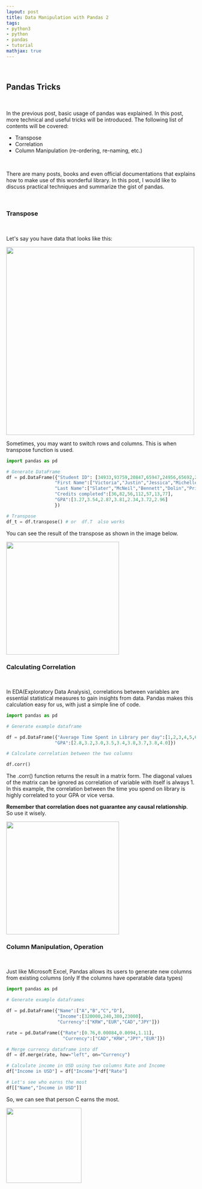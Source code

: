 ```yaml
---
layout: post
title: Data Manipulation with Pandas 2
tags:
- python3
- python
- pandas
- tutorial
mathjax: true
---
```


<br>

## Pandas Tricks

<br>

In the previous post, basic usage of pandas was explained. In this post, more technical and useful tricks will be introduced. The following list of contents will be covered:

- Transpose
- Correlation
- Column Manipulation (re-ordering, re-naming, etc.)

<br>

There are many posts, books and even official documentations that explains how to make use of this wonderful library. In this post, I would like to discuss practical techniques and summarize the gist of pandas. 

<br>

### Transpose

<br>

Let's say you have data that looks like this:

<img src="https://study.com/cimages/multimages/16/numericdata.jpg" width="500">

<br>

Sometimes, you may want to switch rows and columns. This is when transpose function is used.



```python
import pandas as pd

# Generate DataFrame
df = pd.DataFrame({"Student ID": [34933,93759,20847,65947,24956,65692,24271],
                  "First Name":["Victoria","Justin","Jessica","Michelle","David","Franklin","Alissa"],
                  "Last Name":["Slater","McNeil","Bennett","Dolin","Price","Mullins","Lee"],
                  "Credits completed":[36,82,56,112,57,13,77],
                  "GPA":[3.27,3.54,2.87,3.81,2.34,3.72,2.96]
                  })

# Transpose
df_t = df.transpose() # or  df.T  also works
```

You can see the result of the transpose as shown in the image below.

<img src="/assets/images/pd_transpose" width="300">

<br>

### Calculating Correlation

<br>

In EDA(Exploratory Data Analysis), correlations between variables are essential statistical measures to gain insights from data. Pandas makes this calculation easy for us, with just a simple line of code.

```python 
import pandas as pd

# Generate example dataframe

df = pd.DataFrame({"Average Time Spent in Library per day":[1,2,3,4,5,6,7,8,9],
                  "GPA":[2.8,3.2,3.0,3.5,3.4,3.8,3.7,3.8,4.0]})

# Calculate correlation between the two columns

df.corr()
```

The .corr() function returns the result in a matrix form. The diagonal values of the matrix can be ignored as correlation of variable with itself is always 1. In this example, the correlation between the time you spend on library is highly correlated to your GPA or vice versa.

**Remember that correlation does not guarantee any causal relationship**. So use it wisely.

<img src="/assets/images/pd_corr" width="300">

<br>

### Column Manipulation, Operation

<br>

Just like Microsoft Excel, Pandas allows its users to generate new columns from existing columns (only If the columns have operatable data types)

```python
import pandas as pd

# Generate example dataframes

df = pd.DataFrame({"Name":["A","B","C","D"],
                   "Income":[320000,240,380,23000],
                   "Currency":["KRW","EUR","CAD","JPY"]})

rate = pd.DataFrame({"Rate":[0.76,0.00084,0.0094,1.11],
                     "Currency":["CAD","KRW","JPY","EUR"]})

# Merge currency dataframe into df
df = df.merge(rate, how="left", on="Currency")

# Calculate income in USD using two columns Rate and Income
df["Income in USD"] = df["Income"]*df["Rate"]

# Let's see who earns the most
df[["Name","Income in USD"]]
```

So, we can see that person C earns the most.

<img src="/assets/images/pd_who_earns" width="200">


